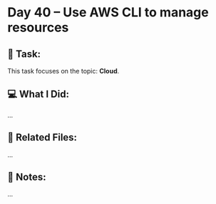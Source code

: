 # Day 40 – Use AWS CLI to manage resources

## 🔧 Task:
This task focuses on the topic: **Cloud**.

## 💻 What I Did:
...

## 🔗 Related Files:
...

## 📝 Notes:
...
